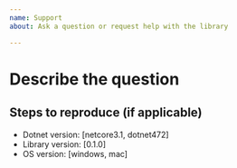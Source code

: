 ```yaml
---
name: Support
about: Ask a question or request help with the library

---
```


# Describe the question

<!-- A specific description of what the question is. -->

## Steps to reproduce (if applicable)

<!-- Enumerate the steps to reproduce the situation, if necessary. -->

- Dotnet version: [netcore3.1, dotnet472]
- Library version: [0.1.0]
- OS version: [windows, mac]
